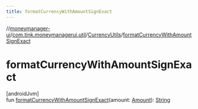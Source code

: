 ```yaml
---
title: formatCurrencyWithAmountSignExact
---
```

//[moneymanager-ui](../../../index.html)/[com.tink.moneymanagerui.util](../index.html)/[CurrencyUtils](index.html)/[formatCurrencyWithAmountSignExact](format-currency-with-amount-sign-exact.html)



# formatCurrencyWithAmountSignExact



[androidJvm]\
fun [formatCurrencyWithAmountSignExact](format-currency-with-amount-sign-exact.html)(amount: [Amount](../../com.tink.model.misc/-amount/index.html)): [String](https://kotlinlang.org/api/latest/jvm/stdlib/kotlin/-string/index.html)




